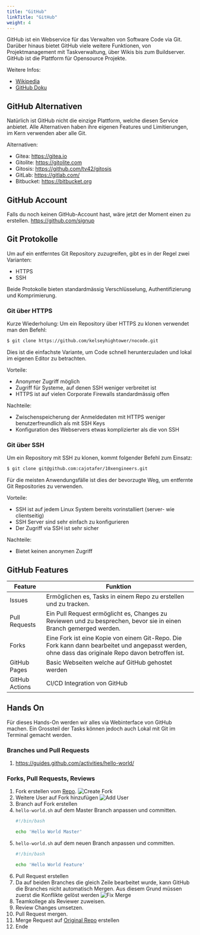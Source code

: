 ```yaml
---
title: "GitHub"
linkTitle: "GitHub"
weight: 4
---
```


GitHub ist ein Webservice für das Verwalten von Software Code via Git. Darüber hinaus bietet GitHub viele weitere Funktionen, von Projektmanagement mit Taskverwaltung, über Wikis bis zum Buildserver. GitHub ist die Plattform für Opensource Projekte.

Weitere Infos:
* [Wikipedia](https://de.wikipedia.org/wiki/GitHub)
* [GitHub Doku](https://try.github.com/)

## GitHub Alternativen

Natürlich ist GitHub nicht die einzige Plattform, welche diesen Service anbietet. Alle Alternativen haben ihre eigenen Features und Limitierungen, im Kern verwenden aber alle Git.

Alternativen:
* Gitea: https://gitea.io
* Gitolite: https://gitolite.com
* Gitosis: https://github.com/tv42/gitosis
* GitLab: https://gitlab.com/
* Bitbucket: https://bitbucket.org

## GitHub Account

Falls du noch keinen GitHub-Account hast, wäre jetzt der Moment einen zu erstellen. https://github.com/signup

## Git Protokolle

Um auf ein entferntes Git Repository zuzugreifen, gibt es in der Regel zwei Varianten:

* HTTPS
* SSH

Beide Protokolle bieten standardmässig Verschlüsselung, Authentifizierung und Komprimierung.

### Git über HTTPS

Kurze Wiederholung: Um ein Repository über HTTPS zu klonen verwendet man den Befehl:

```bash
$ git clone https://github.com/kelseyhightower/nocode.git
```

Dies ist die einfachste Variante, um Code schnell herunterzuladen und lokal im eigenen Editor zu betrachten.

Vorteile:

* Anonymer Zugriff möglich
* Zugriff für Systeme, auf denen SSH weniger verbreitet ist
* HTTPS ist auf vielen Corporate Firewalls standardmässig offen

Nachteile:

* Zwischenspeicherung der Anmeldedaten mit HTTPS weniger benutzerfreundlich als mit SSH Keys
* Konfiguration des Webservers etwas komplizierter als die von SSH

### Git über SSH

Um ein Repository mit SSH zu klonen, kommt folgender Befehl zum Einsatz:

```bash
$ git clone git@github.com:cajotafer/10xengineers.git
```

Für die meisten Anwendungsfälle ist dies der bevorzugte Weg, um entfernte Git Repositories zu verwenden.

Vorteile:

* SSH ist auf jedem Linux System bereits vorinstalliert (server- wie clientseitig)
* SSH Server sind sehr einfach zu konfigurieren
* Der Zugriff via SSH ist sehr sicher

Nachteile:

* Bietet keinen anonymen Zugriff

## GitHub Features

| Feature | Funktion |
| --- | --- |
| Issues | Ermöglichen es, Tasks in einem Repo zu erstellen und zu tracken.  |
| Pull Requests | Ein Pull Request ermöglicht es, Changes zu Reviewen und zu besprechen, bevor sie in einen Branch gemerged werden. |
| Forks | Eine Fork ist eine Kopie von einem Git-Repo. Die Fork kann dann bearbeitet und angepasst werden, ohne dass das originale Repo davon betroffen ist. |
| GitHub Pages | Basic Webseiten welche auf GitHub gehostet werden |
| GitHub Actions | CI/CD Integration von GitHub |


## Hands On

Für dieses Hands-On werden wir alles via Webinterface von GitHub machen. Ein Grossteil der Tasks können jedoch auch Lokal mit Git im Terminal gemacht werden.

### Branches und Pull Requests
1. https://guides.github.com/activities/hello-world/

### Forks, Pull Requests, Reviews
1. Fork erstellen vom [Repo](https://github.com/SylivanKenobi/hello-world).
![Create Fork](../github/create-fork.png "Create Fork")
1. Weitere User auf Fork hinzufügen
![Add User](../github/add-user.png "Add User")
1. Branch auf Fork erstellen
1. `hello-world.sh` auf dem Master Branch anpassen und committen.
    ```bash
    #!/bin/bash

    echo 'Hello World Master'
    ```
1. `hello-world.sh` auf dem neuen Branch anpassen und committen.
    ```bash
    #!/bin/bash

    echo 'Hello World Feature'
    ```
1. Pull Request erstellen
1. Da auf beiden Branches die gleich Zeile bearbeitet wurde, kann GitHub die Branches nicht automatisch Mergen. Aus diesem Grund müssen zuerst die Konflikte gelöst werden
![Fix Merge](../github/fix-merge.png "Fix Merge")
1. Teamkollege als Reviewer zuweisen.
1. Review Changes umsetzen.
1. Pull Request mergen.
1. Merge Request auf [Original Repo](https://github.com/SylivanKenobi/hello-world) erstellen
1. Ende